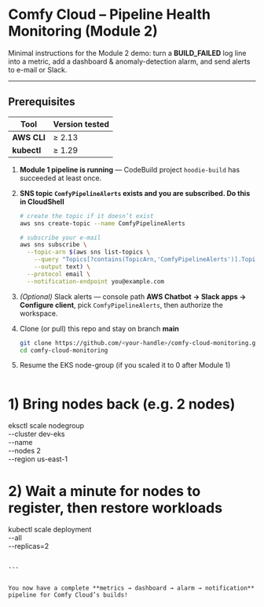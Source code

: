 # Comfy Cloud – Pipeline Health Monitoring (Module 2)

Minimal instructions for the Module 2 demo: turn a **BUILD_FAILED** log line into a metric, add a dashboard & anomaly-detection alarm, and send alerts to e-mail or Slack. 

---

## Prerequisites

| Tool | Version tested |
|------|----------------|
| **AWS CLI** | ≥ 2.13 |
| **kubectl** | ≥ 1.29 |

1. **Module 1 pipeline is running** — CodeBuild project `hoodie-build` has succeeded at least once.  
2. **SNS topic `ComfyPipelineAlerts` exists and you are subscribed. Do this in CloudShell**

   ~~~bash
   # create the topic if it doesn’t exist
   aws sns create-topic --name ComfyPipelineAlerts

   # subscribe your e-mail
   aws sns subscribe \
     --topic-arn $(aws sns list-topics \
       --query "Topics[?contains(TopicArn,'ComfyPipelineAlerts')].TopicArn" \
       --output text) \
     --protocol email \
     --notification-endpoint you@example.com
   ~~~

3. *(Optional)* Slack alerts — console path **AWS Chatbot → Slack apps → Configure client**, pick `ComfyPipelineAlerts`, then authorize the workspace.  
4. Clone (or pull) this repo and stay on branch **main**

   ~~~bash
   git clone https://github.com/<your-handle>/comfy-cloud-monitoring.git
   cd comfy-cloud-monitoring
   ~~~

5. Resume the EKS node-group (if you scaled it to 0 after Module 1)

   ~~~bash
# 1) Bring nodes back (e.g. 2 nodes)
eksctl scale nodegroup \
  --cluster dev-eks \
  --name <your-nodegroup-name> \
  --nodes 2 \
  --region us-east-1

# 2) Wait a minute for nodes to register, then restore workloads
kubectl scale deployment \
  --all \
  --replicas=2

   ~~~

---


You now have a complete **metrics → dashboard → alarm → notification** pipeline for Comfy Cloud’s builds!
